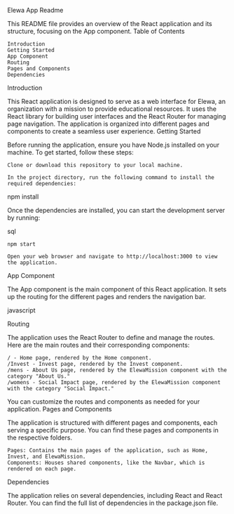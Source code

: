 Elewa App Readme

This README file provides an overview of the React application and its structure, focusing on the App component.
Table of Contents

    Introduction
    Getting Started
    App Component
    Routing
    Pages and Components
    Dependencies

Introduction

This React application is designed to serve as a web interface for Elewa, an organization with a mission to provide educational resources. It uses the React library for building user interfaces and the React Router for managing page navigation. The application is organized into different pages and components to create a seamless user experience.
Getting Started

Before running the application, ensure you have Node.js installed on your machine. To get started, follow these steps:

    Clone or download this repository to your local machine.

    In the project directory, run the following command to install the required dependencies:

npm install

Once the dependencies are installed, you can start the development server by running:

sql

    npm start

    Open your web browser and navigate to http://localhost:3000 to view the application.

App Component

The App component is the main component of this React application. It sets up the routing for the different pages and renders the navigation bar.

javascript

Routing

The application uses the React Router to define and manage the routes. Here are the main routes and their corresponding components:

    / - Home page, rendered by the Home component.
    /Invest - Invest page, rendered by the Invest component.
    /mens - About Us page, rendered by the ElewaMission component with the category "About Us."
    /womens - Social Impact page, rendered by the ElewaMission component with the category "Social Impact."

You can customize the routes and components as needed for your application.
Pages and Components

The application is structured with different pages and components, each serving a specific purpose. You can find these pages and components in the respective folders.

    Pages: Contains the main pages of the application, such as Home, Invest, and ElewaMission.
    Components: Houses shared components, like the Navbar, which is rendered on each page.
Dependencies

The application relies on several dependencies, including React and React Router. You can find the full list of dependencies in the package.json file.